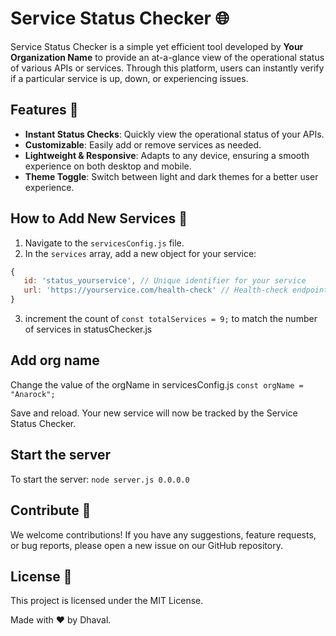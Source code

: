 # Service Status Checker 🌐

Service Status Checker is a simple yet efficient tool developed by **Your Organization Name** to provide an at-a-glance view of the operational status of various APIs or services. Through this platform, users can instantly verify if a particular service is up, down, or experiencing issues.

## Features 🚀

- **Instant Status Checks**: Quickly view the operational status of your APIs.
- **Customizable**: Easily add or remove services as needed.
- **Lightweight & Responsive**: Adapts to any device, ensuring a smooth experience on both desktop and mobile.
- **Theme Toggle**: Switch between light and dark themes for a better user experience.

## How to Add New Services 🔧

1. Navigate to the `servicesConfig.js` file.
2. In the `services` array, add a new object for your service:

```javascript
{
   id: 'status_yourservice', // Unique identifier for your service
   url: 'https://yourservice.com/health-check' // Health-check endpoint
}
```
3. increment the count of ```const totalServices = 9;``` to match the number of services in statusChecker.js

## Add org name
Change the value of the orgName in servicesConfig.js
```const orgName = "Anarock";```

Save and reload. Your new service will now be tracked by the Service Status Checker.

## Start the server
To start the server: `node server.js 0.0.0.0`


## Contribute 🤝
We welcome contributions! If you have any suggestions, feature requests, or bug reports, please open a new issue on our GitHub repository.

## License 📄
This project is licensed under the MIT License.

Made with ❤️ by Dhaval.


